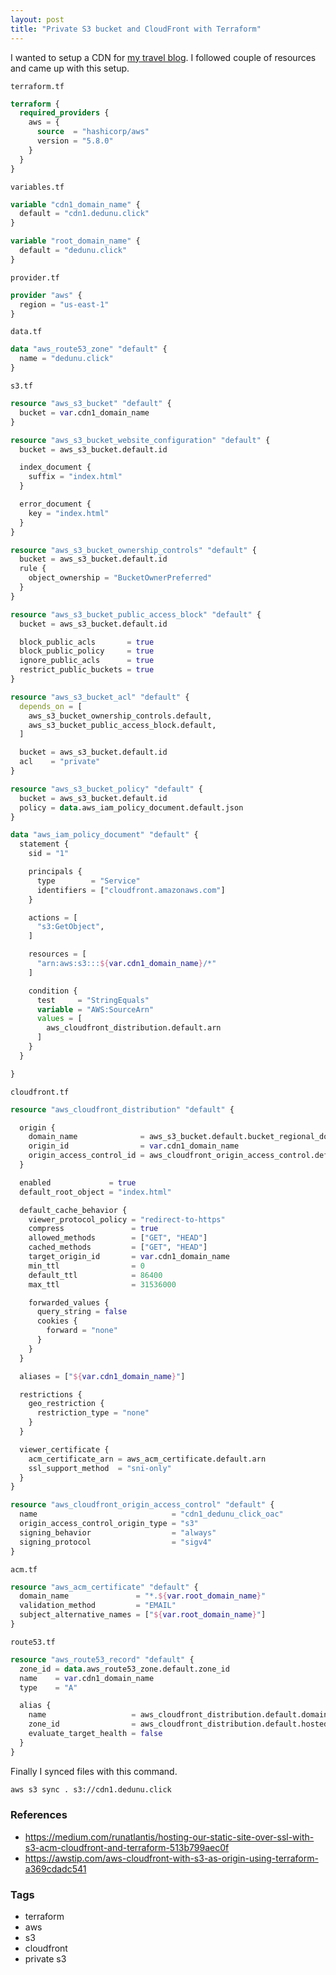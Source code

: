 ```yaml
---
layout: post
title: "Private S3 bucket and CloudFront with Terraform"
---
```


I wanted to setup a CDN for [my travel blog](https://dedunu.click). I followed couple of resources and came up with this setup.

`terraform.tf`
```terraform
terraform {
  required_providers {
    aws = {
      source  = "hashicorp/aws"
      version = "5.8.0"
    }
  }
}
```

`variables.tf`
```terraform
variable "cdn1_domain_name" {
  default = "cdn1.dedunu.click"
}

variable "root_domain_name" {
  default = "dedunu.click"
}
```

`provider.tf`
```terraform
provider "aws" {
  region = "us-east-1"
}
```

`data.tf`
```terraform
data "aws_route53_zone" "default" {
  name = "dedunu.click"
}
```

`s3.tf`
```terraform
resource "aws_s3_bucket" "default" {
  bucket = var.cdn1_domain_name
}

resource "aws_s3_bucket_website_configuration" "default" {
  bucket = aws_s3_bucket.default.id

  index_document {
    suffix = "index.html"
  }

  error_document {
    key = "index.html"
  }
}

resource "aws_s3_bucket_ownership_controls" "default" {
  bucket = aws_s3_bucket.default.id
  rule {
    object_ownership = "BucketOwnerPreferred"
  }
}

resource "aws_s3_bucket_public_access_block" "default" {
  bucket = aws_s3_bucket.default.id

  block_public_acls       = true
  block_public_policy     = true
  ignore_public_acls      = true
  restrict_public_buckets = true
}

resource "aws_s3_bucket_acl" "default" {
  depends_on = [
    aws_s3_bucket_ownership_controls.default,
    aws_s3_bucket_public_access_block.default,
  ]

  bucket = aws_s3_bucket.default.id
  acl    = "private"
}

resource "aws_s3_bucket_policy" "default" {
  bucket = aws_s3_bucket.default.id
  policy = data.aws_iam_policy_document.default.json
}

data "aws_iam_policy_document" "default" {
  statement {
    sid = "1"

    principals {
      type        = "Service"
      identifiers = ["cloudfront.amazonaws.com"]
    }

    actions = [
      "s3:GetObject",
    ]

    resources = [
      "arn:aws:s3:::${var.cdn1_domain_name}/*"
    ]

    condition {
      test     = "StringEquals"
      variable = "AWS:SourceArn"
      values = [
        aws_cloudfront_distribution.default.arn
      ]
    }
  }

}
```

`cloudfront.tf`
```terraform
resource "aws_cloudfront_distribution" "default" {

  origin {
    domain_name              = aws_s3_bucket.default.bucket_regional_domain_name
    origin_id                = var.cdn1_domain_name
    origin_access_control_id = aws_cloudfront_origin_access_control.default.id
  }

  enabled             = true
  default_root_object = "index.html"

  default_cache_behavior {
    viewer_protocol_policy = "redirect-to-https"
    compress               = true
    allowed_methods        = ["GET", "HEAD"]
    cached_methods         = ["GET", "HEAD"]
    target_origin_id       = var.cdn1_domain_name
    min_ttl                = 0
    default_ttl            = 86400
    max_ttl                = 31536000

    forwarded_values {
      query_string = false
      cookies {
        forward = "none"
      }
    }
  }

  aliases = ["${var.cdn1_domain_name}"]

  restrictions {
    geo_restriction {
      restriction_type = "none"
    }
  }

  viewer_certificate {
    acm_certificate_arn = aws_acm_certificate.default.arn
    ssl_support_method  = "sni-only"
  }
}

resource "aws_cloudfront_origin_access_control" "default" {
  name                              = "cdn1_dedunu_click_oac"
  origin_access_control_origin_type = "s3"
  signing_behavior                  = "always"
  signing_protocol                  = "sigv4"
}
```

`acm.tf`
```terraform
resource "aws_acm_certificate" "default" {
  domain_name               = "*.${var.root_domain_name}"
  validation_method         = "EMAIL"
  subject_alternative_names = ["${var.root_domain_name}"]
}
```

`route53.tf`
```terraform
resource "aws_route53_record" "default" {
  zone_id = data.aws_route53_zone.default.zone_id
  name    = var.cdn1_domain_name
  type    = "A"

  alias {
    name                   = aws_cloudfront_distribution.default.domain_name
    zone_id                = aws_cloudfront_distribution.default.hosted_zone_id
    evaluate_target_health = false
  }
}
```

Finally I synced files with this command.

```bash
aws s3 sync . s3://cdn1.dedunu.click
```

### References

- <https://medium.com/runatlantis/hosting-our-static-site-over-ssl-with-s3-acm-cloudfront-and-terraform-513b799aec0f>
- <https://awstip.com/aws-cloudfront-with-s3-as-origin-using-terraform-a369cdadc541>

### Tags

- terraform
- aws
- s3
- cloudfront
- private s3
